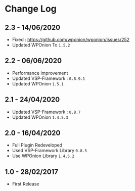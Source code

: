 # Change Log
## 2.3 - 14/06/2020
* Fixed : https://github.com/wponion/wponion/issues/252
* Updated WPOnion To `1.5.2`

## 2.2 - 06/06/2020
* Performance improvement
* Updated VSP-Framework : `0.8.9.1`
* Updated WPOnion `1.5.1`

## 2.1 - 24/04/2020
* Updated VSP-Framework : `0.8.7`
* Updated WPOnion `1.4.5.3`

## 2.0 - 16/04/2020
* Full Plugin Redeveloped
* Used VSP-Framework Library `0.8.5`
* Use WPOnion Library `1.4.5.2`

## 1.0 - 28/02/2017
* First Release
